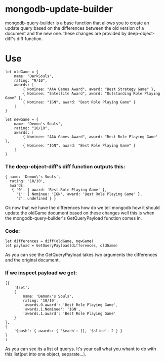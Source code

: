 # mongodb-update-builder
mongodb-query-builder is a base function that allows you to create an update query based on the differences between the old version of a document and the new one. these changes are provided by deep-object-diff's diff function.
# Use
```
let oldGame = {
    name: "DarkSouls",
    rating: "9/10",
    awards: [
        { Nominee: "AAA Games Award", award: "Best Strategy Game" },
        { Nominee: "Satellite Award", award: "Outstanding Role Playing Game" },
        { Nominee: "IGN", award: "Best Role Playing Game" }
    ]
}

let newGame = {
    name: "Demon's Souls",
    rating: "10/10",
    awards: [
        { Nominee: "AAA Games Award", award: "Best Role Playing Game" },
        { Nominee: "IGN", award: "Best Role Playing Game" }
    ]
}
```
### The deep-object-diff's diff function outputs this:
```
{ name: 'Demon\'s Souls',
  rating: '10/10',
  awards:
   { '0': { award: 'Best Role Playing Game' },
     '1': { Nominee: 'IGN', award: 'Best Role Playing Game' },
     '2': undefined } }
```
Ok now that we have the differences how do we tell mongodb how it should update the oldGame document based on these changes well this is when the mongodb-query-builder's GetQueryPayload function comes in.
### Code:
```
let differences = diff(oldGame, newGame)
let payload = GetQueryPayload(differences, oldGame)
```
As you can see the GetQueryPayload takes two arguments the differences and the original document.
### If we inspect payload we get:
```
[{
    '$set':
    {
        name: 'Demon\'s Souls',
        rating: '10/10',
        'awards.0.award': 'Best Role Playing Game',
        'awards.1.Nominee': 'IGN',
        'awards.1.award': 'Best Role Playing Game'
    }
},
{
    '$push': { awards: { '$each': [], '$slice': 2 } }
}
]
```
As you can see its a list of querys. It's your call what you whant to do with this list(put into one object, separate...).
